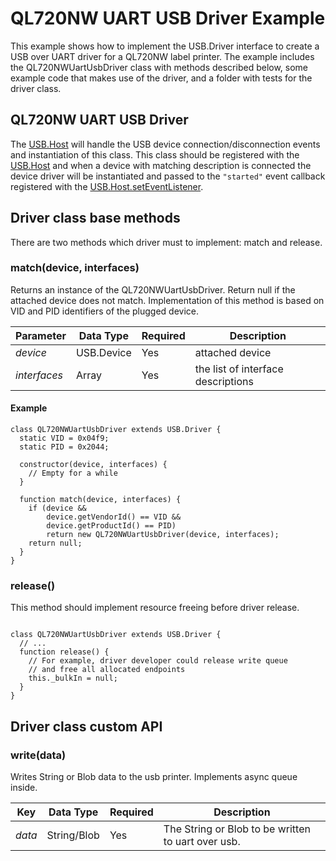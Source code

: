 # QL720NW UART USB Driver Example

This example shows how to implement the USB.Driver interface to create a USB over UART driver for a QL720NW label printer.  The example includes the QL720NWUartUsbDriver class with methods described below, some example code that makes use of the driver, and a folder with tests for the driver class.

## QL720NW UART USB Driver

The [USB.Host](../USB/) will handle the USB device connection/disconnection events and instantiation of this class. This class should be registered with the [USB.Host](../USB/) and when a device with matching description is connected the device driver will be instantiated and passed to the `"started"` event callback registered with the [USB.Host.setEventListener](../USB/).

## Driver class base methods

There are two methods which driver must to implement: match and release.

### match(device, interfaces)

Returns an instance of the QL720NWUartUsbDriver. Return null if the attached device does not match. Implementation of this method is based on VID and PID identifiers of the plugged device.

| Parameter   | Data Type | Required | Description |
| ----------- | --------- | -------- | ----------- |
| *device*  | USB.Device  | Yes      | attached device |
| *interfaces* | Array | Yes | the list of interface descriptions |


#### Example

```squirrel
class QL720NWUartUsbDriver extends USB.Driver {
  static VID = 0x04f9;
  static PID = 0x2044;

  constructor(device, interfaces) {
    // Empty for a while
  }

  function match(device, interfaces) {
    if (device &&
        device.getVendorId() == VID &&
        device.getProductId() == PID)
        return new QL720NWUartUsbDriver(device, interfaces);
    return null;
  }
}

```

### release()

This method should implement resource freeing before driver release.

```squirrel

class QL720NWUartUsbDriver extends USB.Driver {
  // ...
  function release() {
    // For example, driver developer could release write queue
    // and free all allocated endpoints
    this._bulkIn = null;
  }
}
```

## Driver class custom API

### write(data)

Writes String or Blob data to the usb printer. Implements async queue inside.


| Key | Data Type | Required | Description |
| --- | --------- | -------- | ----------- |
| *data* | String/Blob | Yes | The String or Blob to be written to uart over usb.|
